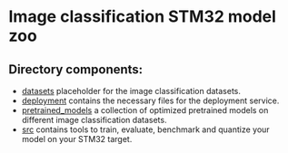 # Image classification STM32 model zoo


## Directory components:

* [datasets](datasets/README.md) placeholder for the image classification datasets.
* [deployment](deployment/README.md) contains the necessary files for the deployment service.
* [pretrained_models](pretrained_models/README.md) a collection of optimized pretrained models on different image classification datasets.
* [src](src/README.md) contains tools to train, evaluate, benchmark and quantize your model on your STM32 target.